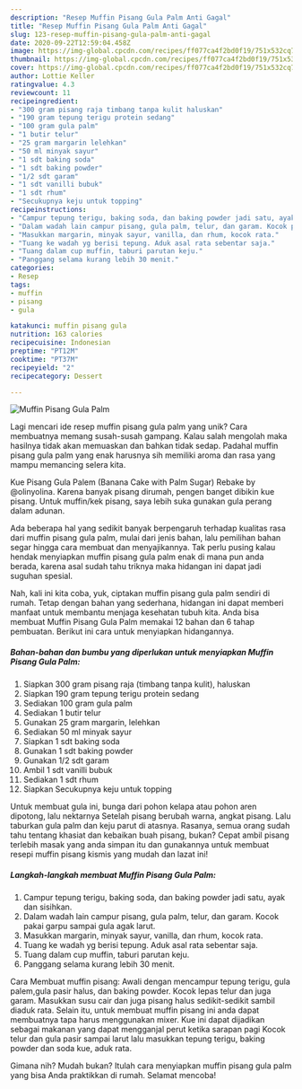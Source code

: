 ```yaml
---
description: "Resep Muffin Pisang Gula Palm Anti Gagal"
title: "Resep Muffin Pisang Gula Palm Anti Gagal"
slug: 123-resep-muffin-pisang-gula-palm-anti-gagal
date: 2020-09-22T12:59:04.458Z
image: https://img-global.cpcdn.com/recipes/ff077ca4f2bd0f19/751x532cq70/muffin-pisang-gula-palm-foto-resep-utama.jpg
thumbnail: https://img-global.cpcdn.com/recipes/ff077ca4f2bd0f19/751x532cq70/muffin-pisang-gula-palm-foto-resep-utama.jpg
cover: https://img-global.cpcdn.com/recipes/ff077ca4f2bd0f19/751x532cq70/muffin-pisang-gula-palm-foto-resep-utama.jpg
author: Lottie Keller
ratingvalue: 4.3
reviewcount: 11
recipeingredient:
- "300 gram pisang raja timbang tanpa kulit haluskan"
- "190 gram tepung terigu protein sedang"
- "100 gram gula palm"
- "1 butir telur"
- "25 gram margarin lelehkan"
- "50 ml minyak sayur"
- "1 sdt baking soda"
- "1 sdt baking powder"
- "1/2 sdt garam"
- "1 sdt vanilli bubuk"
- "1 sdt rhum"
- "Secukupnya keju untuk topping"
recipeinstructions:
- "Campur tepung terigu, baking soda, dan baking powder jadi satu, ayak dan sisihkan."
- "Dalam wadah lain campur pisang, gula palm, telur, dan garam. Kocok pakai garpu sampai gula agak larut."
- "Masukkan margarin, minyak sayur, vanilla, dan rhum, kocok rata."
- "Tuang ke wadah yg berisi tepung. Aduk asal rata sebentar saja."
- "Tuang dalam cup muffin, taburi parutan keju."
- "Panggang selama kurang lebih 30 menit."
categories:
- Resep
tags:
- muffin
- pisang
- gula

katakunci: muffin pisang gula 
nutrition: 163 calories
recipecuisine: Indonesian
preptime: "PT12M"
cooktime: "PT37M"
recipeyield: "2"
recipecategory: Dessert

---
```



![Muffin Pisang Gula Palm](https://img-global.cpcdn.com/recipes/ff077ca4f2bd0f19/751x532cq70/muffin-pisang-gula-palm-foto-resep-utama.jpg)

Lagi mencari ide resep muffin pisang gula palm yang unik? Cara membuatnya memang susah-susah gampang. Kalau salah mengolah maka hasilnya tidak akan memuaskan dan bahkan tidak sedap. Padahal muffin pisang gula palm yang enak harusnya sih memiliki aroma dan rasa yang mampu memancing selera kita.

Kue Pisang Gula Palem (Banana Cake with Palm Sugar) Rebake by @olinyolina. Karena banyak pisang dirumah, pengen banget dibikin kue pisang. Untuk muffin/kek pisang, saya lebih suka gunakan gula perang dalam adunan.

Ada beberapa hal yang sedikit banyak berpengaruh terhadap kualitas rasa dari muffin pisang gula palm, mulai dari jenis bahan, lalu pemilihan bahan segar hingga cara membuat dan menyajikannya. Tak perlu pusing kalau hendak menyiapkan muffin pisang gula palm enak di mana pun anda berada, karena asal sudah tahu triknya maka hidangan ini dapat jadi suguhan spesial.


Nah, kali ini kita coba, yuk, ciptakan muffin pisang gula palm sendiri di rumah. Tetap dengan bahan yang sederhana, hidangan ini dapat memberi manfaat untuk membantu menjaga kesehatan tubuh kita. Anda bisa membuat Muffin Pisang Gula Palm memakai 12 bahan dan 6 tahap pembuatan. Berikut ini cara untuk menyiapkan hidangannya.

<!--inarticleads1-->

##### Bahan-bahan dan bumbu yang diperlukan untuk menyiapkan Muffin Pisang Gula Palm:

1. Siapkan 300 gram pisang raja (timbang tanpa kulit), haluskan
1. Siapkan 190 gram tepung terigu protein sedang
1. Sediakan 100 gram gula palm
1. Sediakan 1 butir telur
1. Gunakan 25 gram margarin, lelehkan
1. Sediakan 50 ml minyak sayur
1. Siapkan 1 sdt baking soda
1. Gunakan 1 sdt baking powder
1. Gunakan 1/2 sdt garam
1. Ambil 1 sdt vanilli bubuk
1. Sediakan 1 sdt rhum
1. Siapkan Secukupnya keju untuk topping


Untuk membuat gula ini, bunga dari pohon kelapa atau pohon aren dipotong, lalu nektarnya Setelah pisang berubah warna, angkat pisang. Lalu taburkan gula palm dan keju parut di atasnya. Rasanya, semua orang sudah tahu tentang khasiat dan kebaikan buah pisang, bukan? Cepat ambil pisang terlebih masak yang anda simpan itu dan gunakannya untuk membuat resepi muffin pisang kismis yang mudah dan lazat ini! 

<!--inarticleads2-->

##### Langkah-langkah membuat Muffin Pisang Gula Palm:

1. Campur tepung terigu, baking soda, dan baking powder jadi satu, ayak dan sisihkan.
1. Dalam wadah lain campur pisang, gula palm, telur, dan garam. Kocok pakai garpu sampai gula agak larut.
1. Masukkan margarin, minyak sayur, vanilla, dan rhum, kocok rata.
1. Tuang ke wadah yg berisi tepung. Aduk asal rata sebentar saja.
1. Tuang dalam cup muffin, taburi parutan keju.
1. Panggang selama kurang lebih 30 menit.


Cara Membuat muffin pisang: Awali dengan mencampur tepung terigu, gula palem,gula pasir halus, dan baking powder. Kocok lepas telur dan juga garam. Masukkan susu cair dan juga pisang halus sedikit-sedikit sambil diaduk rata. Selain itu, untuk membuat muffin pisang ini anda dapat membuatnya tapa harus menggunakan mixer. Kue ini dapat dijadikan sebagai makanan yang dapat mengganjal perut ketika sarapan pagi Kocok telur dan gula pasir sampai larut lalu masukkan tepung terigu, baking powder dan soda kue, aduk rata. 

Gimana nih? Mudah bukan? Itulah cara menyiapkan muffin pisang gula palm yang bisa Anda praktikkan di rumah. Selamat mencoba!
